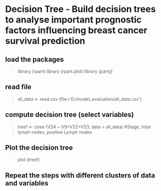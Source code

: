 # Decision Tree - Build decision trees to analyse important prognostic factors influencing breast cancer survival prediction
## load the packages
>library (rpart)
>library (rpart.plot)
>library (party)
## read file
>all_data <- read.csv (file='D:/model_evaluation/all_data.csv')
## compute decision tree (select variables)
>tree1 <- ctree (V24 ~ V9+V22+V23, data = all_data) #Stage, total lymph nodes, positive Lymph nodes
## Plot the decision tree
>plot (tree1)
## Repeat the steps with different clusters of data and variables
